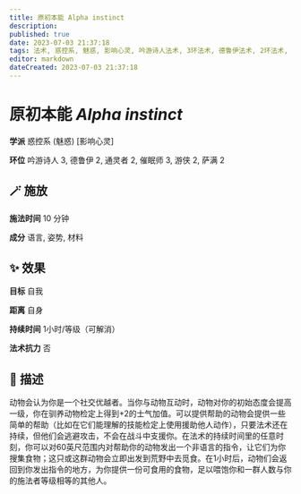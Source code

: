 ```yaml
---
title: 原初本能 Alpha instinct
description: 
published: true
date: 2023-07-03 21:37:18
tags: 法术, 惑控系, 魅惑, 影响心灵, 吟游诗人法术, 3环法术, 德鲁伊法术, 2环法术, 通灵者法术, 催眠师法术, 游侠法术, 萨满法术
editor: markdown
dateCreated: 2023-07-03 21:37:18
---
```


# **原初本能** *Alpha instinct*

**学派** 惑控系 (魅惑) \[影响心灵\] 

**环位** 吟游诗人 3, 德鲁伊 2, 通灵者 2, 催眠师 3, 游侠 2, 萨满 2

## 🪄 施放

**施法时间** 10 分钟

**成分** 语言, 姿势, 材料

## ✨ 效果 

**目标** 自我 

**距离** 自身  

**持续时间** 1小时/等级（可解消） 

**法术抗力** 否

## 📖 描述

动物会认为你是一个社交优越者。当你与动物互动时，动物对你的初始态度会提高一级，你在驯养动物检定上得到+2的士气加值。可以提供帮助的动物会提供一些简单的帮助（比如在它们能理解的技能检定上使用援助他人动作），只要法术还在持续，但他们会逃避攻击，不会在战斗中支援你。在法术的持续时间里的任意时刻，你可以对60英尺范围内对帮助你的动物发出一个非语言的指令，让它们为你搜集食物；这只或这群动物会立即出发到荒野中去觅食。在1小时后，动物们会返回到你发出指令的地方，为你提供一份可食用的食物，足以喂饱你和一群人数与你的施法者等级相等的其他人。
    